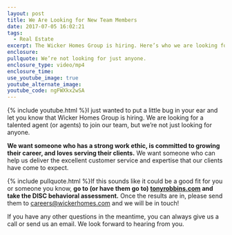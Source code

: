 ```yaml
---
layout: post
title: We Are Looking for New Team Members
date: 2017-07-05 16:02:21
tags:
  - Real Estate
excerpt: The Wicker Homes Group is hiring. Here’s who we are looking for.
enclosure:
pullquote: We’re not looking for just anyone.
enclosure_type: video/mp4
enclosure_time:
use_youtube_image: true
youtube_alternate_image:
youtube_code: ngFWXkx2wSA
---
```



{% include youtube.html %}I just wanted to put a little bug in your ear and let you know that Wicker Homes Group is hiring. We are looking for a talented agent (or agents) to join our team, but we’re not just looking for anyone.

**We want someone who has a strong work ethic, is committed to growing their career, and loves serving their clients.** We want someone who can help us deliver the excellent customer service and expertise that our clients have come to expect.

{% include pullquote.html %}If this sounds like it could be a good fit for you or someone you know,&nbsp;**go to (or have them go to)&nbsp;[tonyrobbins.com](tonyrobbins.com)&nbsp;and take the DISC behavioral assessment.**&nbsp;Once the results are in, please send them to&nbsp;[careers@wickerhomes.com](javascript:void(location.href='mailto:'+String.fromCharCode(99,97,114,101,101,114,115,64,119,105,99,107,101,114,104,111,109,101,115,46,99,111,109)))&nbsp;and we will be in touch!

If you have any other questions in the meantime, you can always give us a call or send us an email. We look forward to hearing from you.
<br>&nbsp;